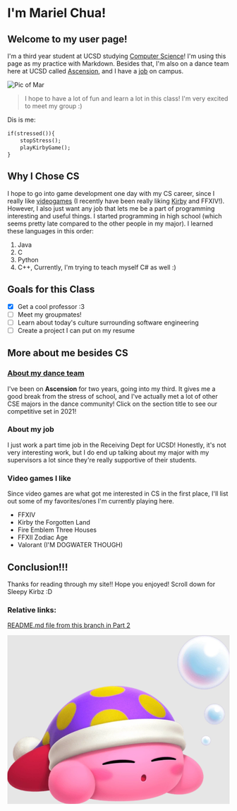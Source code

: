# I'm Mariel Chua!
## Welcome to my user page!

I'm a third year student at UCSD studying [Computer Science](https://marielchua.github.io/GitHub-Pages/#why-i-chose-cs)! I'm using this page as my practice with Markdown.
Besides that, I'm also on a dance team here at UCSD called [Ascension](https://marielchua.github.io/GitHub-Pages/#about-my-dance-team), and I have a [job](https://marielchua.github.io/GitHub-Pages/#about-my-job) on campus.

![Pic of Mar](Images/Picture%20of%20Mariel.JPG)

> I hope to have a lot of fun and learn a lot in this class! I'm very excited to meet my group :)

Dis is me:
```
if(stressed()){
    stopStress();
    playKirbyGame();
}
```
## Why I Chose CS
I hope to go into game development one day with my CS career, since I really like [videogames](https://marielchua.github.io/GitHub-Pages/#video-games-i-like) (I recently have been really liking [Kirby](https://youtu.be/XBvRzwXxzSQ) and FFXIV!). However, I also just want any job that lets me be a part of programming interesting and useful things. 
I started programming in high school (which seems pretty late compared to the other people in my major). I learned these languages in this order:
1. Java
2. C
3. Python
4. C++, Currently, I'm trying to teach myself C# as well :)

## Goals for this Class
- [x] Get a cool professor :3
- [ ] Meet my groupmates!
- [ ] Learn about today's culture surrounding software engineering
- [ ] Create a project I can put on my resume

## More about me besides CS
### [About my dance team](https://youtu.be/Yd4yXcT6r1I)
I've been on **Ascension** for two years, going into my third. It gives me a good break from the stress of school, and I've actually met a lot of other CSE majors in the dance community! Click on the section title to see our competitive set in 2021!

### About my job
I just work a part time job in the Receiving Dept for UCSD! Honestly, it's not very interesting work, but I do end up talking about my major with my supervisors a lot since they're really supportive of their students.

### Video games I like
Since video games are what got me interested in CS in the first place, I'll list out some of my favorites/ones I'm currently playing here.
* FFXIV
* Kirby the Forgotten Land
* Fire Emblem Three Houses
* FFXII Zodiac Age
* Valorant (I'M DOGWATER THOUGH)

## Conclusion!!!
Thanks for reading through my site!! Hope you enjoyed! Scroll down for Sleepy Kirbz :D

### Relative links:
[README.md file from this branch in Part 2](README.md)

![Sleepy Kirby](Images/SleepingKirby.png)